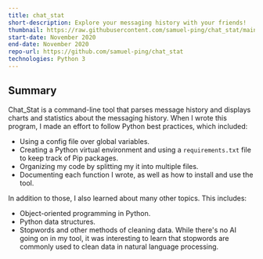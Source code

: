 ```yaml
---
title: chat_stat
short-description: Explore your messaging history with your friends!
thumbnail: https://raw.githubusercontent.com/samuel-ping/chat_stat/main/screenshots/chat_stat-header-color-cropped.png
start-date: November 2020
end-date: November 2020
repo-url: https://github.com/samuel-ping/chat_stat
technologies: Python 3
---
```


## Summary

Chat_Stat is a command-line tool that parses message history and displays charts and statistics about the messaging history. When I wrote this program, I made an effort to follow Python best practices, which included:

- Using a config file over global variables.
- Creating a Python virtual environment and using a `requirements.txt` file to keep track of Pip packages.
- Organizing my code by splitting my it into multiple files.
- Documenting each function I wrote, as well as how to install and use the tool.

In addition to those, I also learned about many other topics. This includes:

- Object-oriented programming in Python.
- Python data structures.
- Stopwords and other methods of cleaning data. While there's no AI going on in my tool, it was interesting to learn that stopwords are commonly used to clean data in natural language processing.
